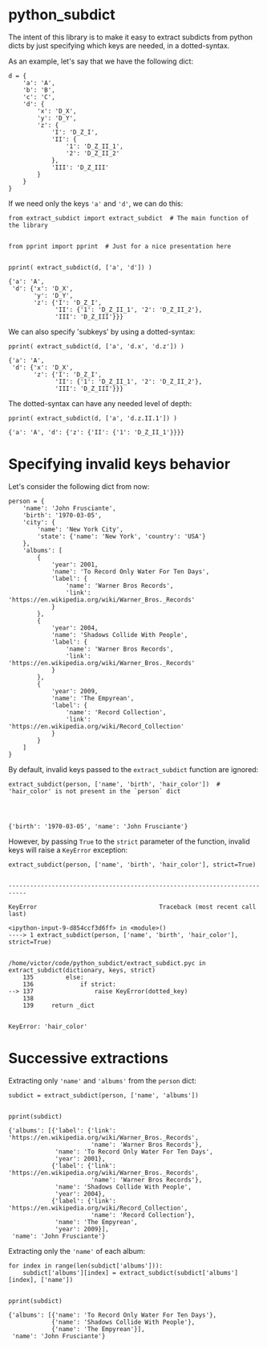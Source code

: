 
# python_subdict

The intent of this library is to make it easy to extract subdicts from python dicts by just specifying which keys are needed, in a dotted-syntax.

As an example, let's say that we have the following dict:


    d = {
        'a': 'A',
        'b': 'B',
        'c': 'C',
        'd': {
            'x': 'D_X',
            'y': 'D_Y',
            'z': {
                'I': 'D_Z_I',
                'II': {
                    '1': 'D_Z_II_1',
                    '2': 'D_Z_II_2'
                },
                'III': 'D_Z_III'
            }
        }
    }

If we need only the keys `'a'` and `'d'`, we can do this:


    from extract_subdict import extract_subdict  # The main function of the library


    from pprint import pprint  # Just for a nice presentation here


    pprint( extract_subdict(d, ['a', 'd']) )

    {'a': 'A',
     'd': {'x': 'D_X',
           'y': 'D_Y',
           'z': {'I': 'D_Z_I',
                 'II': {'1': 'D_Z_II_1', '2': 'D_Z_II_2'},
                 'III': 'D_Z_III'}}}


We can also specify 'subkeys' by using a dotted-syntax:


    pprint( extract_subdict(d, ['a', 'd.x', 'd.z']) )

    {'a': 'A',
     'd': {'x': 'D_X',
           'z': {'I': 'D_Z_I',
                 'II': {'1': 'D_Z_II_1', '2': 'D_Z_II_2'},
                 'III': 'D_Z_III'}}}


The dotted-syntax can have any needed level of depth:


    pprint( extract_subdict(d, ['a', 'd.z.II.1']) )

    {'a': 'A', 'd': {'z': {'II': {'1': 'D_Z_II_1'}}}}


# Specifying invalid keys behavior

Let's consider the following dict from now:


    person = {
        'name': 'John Frusciante',
        'birth': '1970-03-05',
        'city': {
            'name': 'New York City',
            'state': {'name': 'New York', 'country': 'USA'}
        },
        'albums': [
            {
                'year': 2001,
                'name': 'To Record Only Water For Ten Days',
                'label': {
                    'name': 'Warner Bros Records',
                    'link': 'https://en.wikipedia.org/wiki/Warner_Bros._Records'
                }
            },
            {
                'year': 2004,
                'name': 'Shadows Collide With People',
                'label': {
                    'name': 'Warner Bros Records',
                    'link': 'https://en.wikipedia.org/wiki/Warner_Bros._Records'
                }
            },
            {
                'year': 2009,
                'name': 'The Empyrean',
                'label': {
                    'name': 'Record Collection',
                    'link': 'https://en.wikipedia.org/wiki/Record_Collection'
                }
            }
        ]
    }

By default, invalid keys passed to the `extract_subdict` function are ignored:


    extract_subdict(person, ['name', 'birth', 'hair_color'])  # 'hair_color' is not present in the `person` dict




    {'birth': '1970-03-05', 'name': 'John Frusciante'}



However, by passing `True` to the `strict` parameter of the function, invalid keys will raise a `KeyError` exception:


    extract_subdict(person, ['name', 'birth', 'hair_color'], strict=True)


    ---------------------------------------------------------------------------

    KeyError                                  Traceback (most recent call last)

    <ipython-input-9-d854ccf3d6ff> in <module>()
    ----> 1 extract_subdict(person, ['name', 'birth', 'hair_color'], strict=True)
    

    /home/victor/code/python_subdict/extract_subdict.pyc in extract_subdict(dictionary, keys, strict)
        135         else:
        136             if strict:
    --> 137                 raise KeyError(dotted_key)
        138 
        139     return _dict


    KeyError: 'hair_color'


# Successive extractions

Extracting only `'name'` and `'albums'` from the `person` dict:


    subdict = extract_subdict(person, ['name', 'albums'])


    pprint(subdict)

    {'albums': [{'label': {'link': 'https://en.wikipedia.org/wiki/Warner_Bros._Records',
                           'name': 'Warner Bros Records'},
                 'name': 'To Record Only Water For Ten Days',
                 'year': 2001},
                {'label': {'link': 'https://en.wikipedia.org/wiki/Warner_Bros._Records',
                           'name': 'Warner Bros Records'},
                 'name': 'Shadows Collide With People',
                 'year': 2004},
                {'label': {'link': 'https://en.wikipedia.org/wiki/Record_Collection',
                           'name': 'Record Collection'},
                 'name': 'The Empyrean',
                 'year': 2009}],
     'name': 'John Frusciante'}


Extracting only the `'name'` of each album:


    for index in range(len(subdict['albums'])):
        subdict['albums'][index] = extract_subdict(subdict['albums'][index], ['name'])


    pprint(subdict)

    {'albums': [{'name': 'To Record Only Water For Ten Days'},
                {'name': 'Shadows Collide With People'},
                {'name': 'The Empyrean'}],
     'name': 'John Frusciante'}



    
